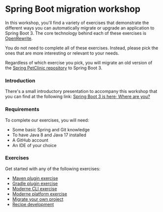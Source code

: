# Spring Boot migration workshop

In this workshop, you'll find a variety of exercises that demonstrate the different ways you can automatically migrate or upgrade an application to Spring Boot 3. The core technology behind each of these exercises is [OpenRewrite](https://github.com/openrewrite/rewrite).

You do not need to complete all of these exercises. Instead, please pick the ones that are more interesting or relevant to your needs.

Regardless of which exercise you pick, you will migrate an old version of the [Spring PetClinic repository](https://github.com/spring-projects/spring-petclinic/) to Spring Boot 3.

### Introduction

There's a small introductory presentation to accompany this workshop that you can find at the following link: [Spring Boot 3 is here; Where are you?](https://docs.google.com/presentation/d/1JZYjOfnmFX3l2q1wrOPpcGLba-kwmA\_gbuX5V\_2lZNg/edit#slide=id.g27b5a4473e1\_0\_187)

### Requirements

To complete our exercises, you will need:

* Some basic Spring and Git knowledge
* To have Java 8 and Java 17 installed
* A GitHub account
* An IDE of your choice

### Exercises

Get started with any of the following exercises:

* [Maven plugin exercise](maven-plugin-exercise.md)
* [Gradle plugin exercise](gradle-plugin-exercise.md)
* [Moderne CLI exercise](moderne-cli-exercise.md)
* [Moderne platform exercise](moderne-platform-exercise.md)
* [Migrate your own project](migrate-your-own-project.md)
* [Recipe development](recipe-development.md)
